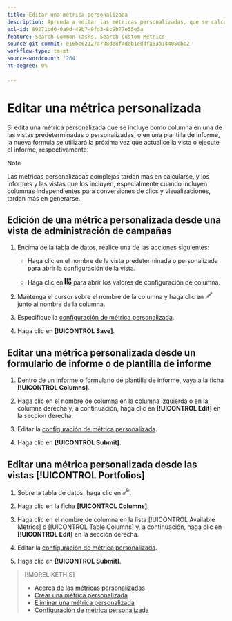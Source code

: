 ```yaml
---
title: Editar una métrica personalizada
description: Aprenda a editar las métricas personalizadas, que se calculan a partir de métricas estándar.
exl-id: 89271cd6-0a9d-49b7-9fd3-8c9b77e55e5a
feature: Search Common Tasks, Search Custom Metrics
source-git-commit: e16bc62127a708de8f4deb1eddfa53a14405cbc2
workflow-type: tm+mt
source-wordcount: '264'
ht-degree: 0%

---
```


# Editar una métrica personalizada

Si edita una métrica personalizada que se incluye como columna en una de las vistas predeterminadas o personalizadas, o en una plantilla de informe, la nueva fórmula se utilizará la próxima vez que actualice la vista o ejecute el informe, respectivamente.

>[!NOTE]
>
>Las métricas personalizadas complejas tardan más en calcularse, y los informes y las vistas que los incluyen, especialmente cuando incluyen columnas independientes para conversiones de clics y visualizaciones, tardan más en generarse.

## Edición de una métrica personalizada desde una vista de administración de campañas

1. Encima de la tabla de datos, realice una de las acciones siguientes:

   * Haga clic en el nombre de la vista predeterminada o personalizada para abrir la configuración de la vista.

   * Haga clic en ![Columnas personalizadas](/help/search-social-commerce/assets/custom-columns.png "Columnas personalizadas") para abrir los valores de configuración de columna.

1. Mantenga el cursor sobre el nombre de la columna y haga clic en ![Editar](/help/search-social-commerce/assets/edit.png "Editar") junto al nombre de la columna.

1. Especifique la [configuración de métrica personalizada](custom-metric-settings.md).

1. Haga clic en **[!UICONTROL Save]**.

## Editar una métrica personalizada desde un formulario de informe o de plantilla de informe

1. Dentro de un informe o formulario de plantilla de informe, vaya a la ficha **[!UICONTROL Columns]**.

1. Haga clic en el nombre de columna en la columna izquierda o en la columna derecha y, a continuación, haga clic en **[!UICONTROL Edit]** en la sección derecha.

1. Editar la [configuración de métrica personalizada](custom-metric-settings.md).

1. Haga clic en **[!UICONTROL Submit]**.

## Editar una métrica personalizada desde las vistas [!UICONTROL Portfolios]

1. Sobre la tabla de datos, haga clic en ![Editar vista seleccionada](/help/search-social-commerce/assets/view-settings.png "Editar vista seleccionada").

1. Haga clic en la ficha **[!UICONTROL Columns]**.

1. Haga clic en el nombre de columna en la lista [!UICONTROL Available Metrics] o [!UICONTROL Table Columns] y, a continuación, haga clic en **[!UICONTROL Edit]** en la sección derecha.

1. Editar la [configuración de métrica personalizada](custom-metric-settings.md).

1. Haga clic en **[!UICONTROL Submit]**.

>[!MORELIKETHIS]
>
>* [Acerca de las métricas personalizadas](custom-metric-about.md)
>* [Crear una métrica personalizada](custom-metric-create.md)
>* [Eliminar una métrica personalizada](custom-metric-delete.md)
>* [Configuración de métrica personalizada](custom-metric-settings.md)
